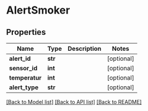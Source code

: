 # AlertSmoker

## Properties
Name | Type | Description | Notes
------------ | ------------- | ------------- | -------------
**alert_id** | **str** |  | [optional] 
**sensor_id** | **int** |  | [optional] 
**temperatur** | **int** |  | [optional] 
**alert_type** | **str** |  | [optional] 

[[Back to Model list]](../README.md#documentation-for-models) [[Back to API list]](../README.md#documentation-for-api-endpoints) [[Back to README]](../README.md)


